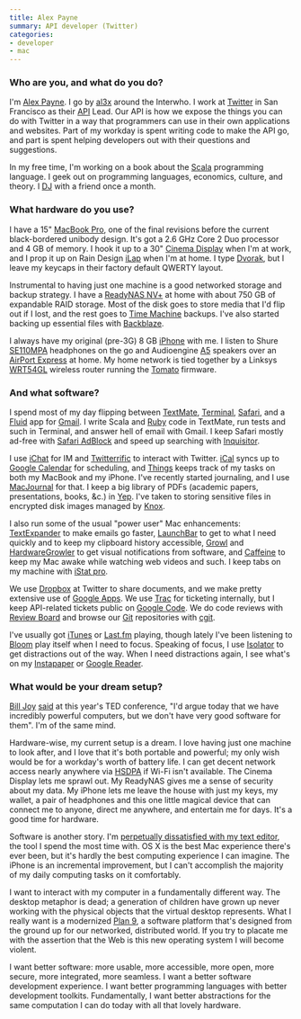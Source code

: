 ```yaml
---
title: Alex Payne
summary: API developer (Twitter)
categories:
- developer
- mac
---
```


### Who are you, and what do you do?

I'm [Alex Payne](http://al3x.net/ "Alex's website."). I go by [al3x](http://twitter.com/al3x "Alex's Twitter account.") around the Interwho. I work at [Twitter][] in San Francisco as their [API](http://apiwiki.twitter.com/ "The Twitter API Wiki.") Lead. Our API is how we expose the things you can do with Twitter in a way that programmers can use in their own applications and websites. Part of my workday is spent writing code to make the API go, and part is spent helping developers out with their questions and suggestions.

In my free time, I'm working on a book about the [Scala][] programming language. I geek out on programming languages, economics, culture, and theory. I [DJ](http://seriousdjs.net/ "Alex and Craig are serious.") with a friend once a month.

### What hardware do you use?

I have a 15" [MacBook Pro][macbook-pro], one of the final revisions before the current black-bordered unibody design. It's got a 2.6 GHz Core 2 Duo processor and 4 GB of memory. I hook it up to a 30" [Cinema Display][cinema-display] when I'm at work, and I prop it up on Rain Design [iLap][] when I'm at home. I type [Dvorak](http://en.wikipedia.org/wiki/Dvorak_Simplified_Keyboard "The Dvorak keyboard layout."), but I leave my keycaps in their factory default QWERTY layout.

Instrumental to having just one machine is a good networked storage and backup strategy. I have a [ReadyNAS NV+][readynas-nv-plus] at home with about 750 GB of expandable RAID storage. Most of the disk goes to store media that I'd flip out if I lost, and the rest goes to [Time Machine][time-machine] backups. I've also started backing up essential files with [Backblaze][].

I always have my original (pre-3G) 8 GB [iPhone][] with me. I listen to Shure [SE110MPA][] headphones on the go and Audioengine [A5][] speakers over an [AirPort Express][airport-express] at home. My home network is tied together by a Linksys [WRT54GL][] wireless router running the [Tomato][] firmware.

### And what software?

I spend most of my day flipping between [TextMate][], [Terminal][], [Safari][], and a [Fluid][] app for [Gmail][]. I write Scala and [Ruby][] code in TextMate, run tests and such in Terminal, and answer hell of email with Gmail. I keep Safari mostly ad-free with [Safari AdBlock][safari-adblock] and speed up searching with [Inquisitor][].

I use [iChat][] for IM and [Twitterrific][] to interact with Twitter. [iCal][] syncs up to [Google Calendar][google-calendar] for scheduling, and [Things][] keeps track of my tasks on both my MacBook and my iPhone. I've recently started journaling, and I use [MacJournal][] for that. I keep a big library of PDFs (academic papers, presentations, books, &c.) in [Yep][]. I've taken to storing sensitive files in encrypted disk images managed by [Knox][].

I also run some of the usual "power user" Mac enhancements: [TextExpander][] to make emails go faster, [LaunchBar][] to get to what I need quickly and to keep my clipboard history accessible, [Growl][] and [HardwareGrowler][] to get visual notifications from software, and [Caffeine][] to keep my Mac awake while watching web videos and such. I keep tabs on my machine with [iStat pro][istat-pro].

We use [Dropbox][] at Twitter to share documents, and we make pretty extensive use of [Google Apps][g-suite]. We use [Trac][] for ticketing internally, but I keep API-related tickets public on [Google Code](http://code.google.com/p/twitter-api/issues/list "The Twitter API issue list."). We do code reviews with [Review Board][review-board] and browse our [Git][] repositories with [cgit][].

I've usually got [iTunes][] or [Last.fm][] playing, though lately I've been listening to [Bloom][bloom-ios] play itself when I need to focus. Speaking of focus, I use [Isolator][] to get distractions out of the way. When I need distractions again, I see what's on my [Instapaper][] or [Google Reader][google-reader].

### What would be your dream setup?

[Bill Joy](http://en.wikipedia.org/wiki/Bill_Joy "Bill Joy's page on Wikipedia.") [said](http://www.youtube.com/watch?v=LN2shXeJNz8&feature=channel_page "A video of Bill Joy at the TED conference.") at this year's TED conference, "I'd argue today that we have incredibly powerful computers, but we don't have very good software for them". I'm of the same mind.

Hardware-wise, my current setup is a dream. I love having just one machine to look after, and I love that it's both portable and powerful; my only wish would be for a workday's worth of battery life. I can get decent network access nearly anywhere via [HSDPA](http://www.wireless.att.com/businesscenter/broadbandconnect_b2b/?_requestid=42465 "Information on AT&T's HSDPA offerings.") if Wi-Fi isn't available. The Cinema Display lets me sprawl out. My ReadyNAS gives me a sense of security about my data. My iPhone lets me leave the house with just my keys, my wallet, a pair of headphones and this one little magical device that can connect me to anyone, direct me anywhere, and entertain me for days. It's a good time for hardware.

Software is another story. I'm [perpetually dissatisfied with my text editor](http://al3x.net/2008/10/22/on-flight-to-old-text-editors.html "Alex's post on text editors."), the tool I spend the most time with. OS X is the best Mac experience there's ever been, but it's hardly the best computing experience I can imagine. The iPhone is an incremental improvement, but I can't accomplish the majority of my daily computing tasks on it comfortably.

I want to interact with my computer in a fundamentally different way. The desktop metaphor is dead; a generation of children have grown up never working with the physical objects that the virtual desktop represents. What I really want is a modernized [Plan 9][plan-9], a software platform that's designed from the ground up for our networked, distributed world. If you try to placate me with the assertion that the Web is this new operating system I will become violent.

I want better software: more usable, more accessible, more open, more secure, more integrated, more seamless. I want a better software development experience. I want better programming languages with better development toolkits. Fundamentally, I want better abstractions for the same computation I can do today with all that lovely hardware.

[a5]: https://www.amazon.com/Audioengine-A5-Powered-Multimedia-Black/dp/B000OABTPQ "Tiny but powerful speakers."
[airport-express]: https://www.apple.com/airport-express/ "A small wireless access point."
[backblaze]: https://www.backblaze.com/cloud-backup.html "Online backup."
[bloom-ios]: http://generativemusic.com/ "An ambient musician machine/artwork iPhone application."
[caffeine]: http://lightheadsw.com/caffeine/ "A Mac menubar application to keep your computer awake."
[cgit]: https://github.com/kevclark/cgit "A Git repository viewer."
[cinema-display]: https://en.wikipedia.org/wiki/Apple_Cinema_Display "An LCD display."
[dropbox]: https://www.dropbox.com/ "Online syncing and storage."
[fluid]: https://fluidapp.com/ "A WebKit-based application for creating Site Specific Browsers."
[g-suite]: https://gsuite.google.com/ "A hosted solution for email, calendaring and more."
[git]: https://git-scm.com/ "A version control system."
[gmail]: https://mail.google.com/mail/ "Web-based email."
[google-calendar]: https://en.wikipedia.org/wiki/Google_Calendar "A web-based calendar client."
[google-reader]: https://en.wikipedia.org/wiki/Google_Reader "A web-based feed reader."
[growl]: http://growl.info/ "A notification system for Mac OS X."
[hardwaregrowler]: http://growl.info/documentation/hardwaregrowler.php "A Growl-based utility for notifying you when devices are connected/disconnected."
[ical]: https://en.wikipedia.org/wiki/Calendar_(Apple) "The calendar software included with macOS."
[ichat]: https://en.wikipedia.org/wiki/IChat "An AIM/Jabber client included with Mac OS X."
[ilap]: https://www.raindesigninc.com/ilap.html "Laptop stand."
[inquisitor]: http://www.inquisitorx.com "Learning search engine helper."
[instapaper]: https://www.instapaper.com/ "A web tool for saving pages to read later."
[iphone]: https://en.wikipedia.org/wiki/IPhone_(1st_generation) "A smartphone."
[isolator]: http://willmore.eu/software/isolator/ "A Mac application designed to help you focus on a single task."
[istat-pro]: https://www.macupdate.com/app/mac/20364/istat-pro "A Mac application for monitoring your CPU, memory, disks and so on."
[itunes]: https://www.apple.com/itunes/ "A jukebox application and online store."
[knox]: https://www.macupdate.com/app/mac/17827/knox "A Mac application for creating and easily mounting secure disk images."
[last.fm]: https://www.last.fm/ "An online radio/tool for tracking your listening habits."
[launchbar]: https://www.obdev.at/products/launchbar/index.html "An application launcher and data manager for the Mac."
[macbook-pro]: https://www.apple.com/macbook-pro/ "A laptop."
[macjournal]: http://marinersoftware.com/products/macjournal/ "A life journal application for the Mac."
[plan-9]: https://en.wikipedia.org/wiki/Plan_9_from_Bell_Labs "A distributed operating system."
[readynas-nv-plus]: https://www.pcmag.com/article2/0,2817,2205357,00.asp "A network backup/storage solution."
[review-board]: https://www.reviewboard.org/ "A web-based code review system."
[ruby]: https://www.ruby-lang.org/en/ "An interpreted scripting language."
[safari-adblock]: http://burgersoftware.com/en/safariadblock "Just like the name says."
[safari]: https://www.apple.com/safari/ "A fast web browser."
[scala]: https://www.scala-lang.org/ "A compiled programming language."
[se110mpa]: http://store.shure.com/store/shure/en_US/DisplayProductDetailsPage/productID.106610400 "Sound-isolating headphones."
[terminal]: https://en.wikipedia.org/wiki/Terminal_(OS_X) "A console application included with Mac OS X."
[textexpander]: https://smilesoftware.com/textexpander "A Mac app for adding custom abbreviations for often-used text."
[textmate]: https://macromates.com/ "A text editor for the Mac."
[things]: https://culturedcode.com/things/ "A task management application for the Mac."
[time-machine]: https://en.wikipedia.org/wiki/Time_Machine_(Mac_OS) "Backup software for the masses, included with Mac OS X 10.5."
[tomato]: http://polarcloud.com/tomato/ "Replacement firmware for the Linksys WRT54GL."
[trac]: https://trac.edgewall.org/ "An issue tracker and wiki package for software development."
[twitter]: https://twitter.com/ "An online micro-blogging platform."
[twitterrific]: https://twitterrific.com/mac "A Twitter client for the Mac."
[wrt54gl]: https://www.amazon.com/Linksys-WRT54GL-Wireless-G-Broadband-Router/dp/B000BTL0OA "A Linux-based Wireless Broadband router."
[yep]: http://www.ironicsoftware.com/yep/ "A Mac application for storing your PDF documents."
